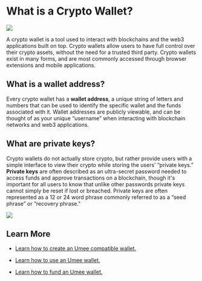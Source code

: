 # What is a Crypto Wallet?

![](/bg/what-is-a-crypto-wallet.png)

A crypto wallet is a tool used to interact with blockchains and the web3 applications built on top. Crypto wallets allow users to have full control over their crypto assets, without the need for a trusted third party. Crypto wallets exist in many forms, and are most commonly accessed through browser extensions and mobile applications.

## What is a wallet address?

Every crypto wallet has a **wallet address**, a unique string of letters and numbers that can be used to identify the specific wallet and the funds associated with it. Wallet addresses are publicly viewable, and can be thought of as your unique “username” when interacting with blockchain networks and web3 applications.

## What are private keys?

Crypto wallets do not actually store crypto, but rather provide users with a simple interface to view their crypto while storing the users’ “private keys.” **Private keys** are often described as an ultra-secret password needed to access funds and approve transactions on a blockchain, though it's important for all users to know that unlike other passwords private keys cannot simply be reset if lost or breached. Private keys are often represented as a 12 or 24 word phrase commonly referred to as a “seed phrase” or “recovery phrase."&#x20;

![](/bg/what-is-crypto-wallet-info.png)

## Learn More

- [Learn how to create an Umee compatible wallet.](/users/getting-started/creating-wallet)

- [Learn how to use an Umee wallet.](/users/getting-started/using-wallet)

- [Learn how to fund an Umee wallet.](/users/getting-started/funding-wallet)

